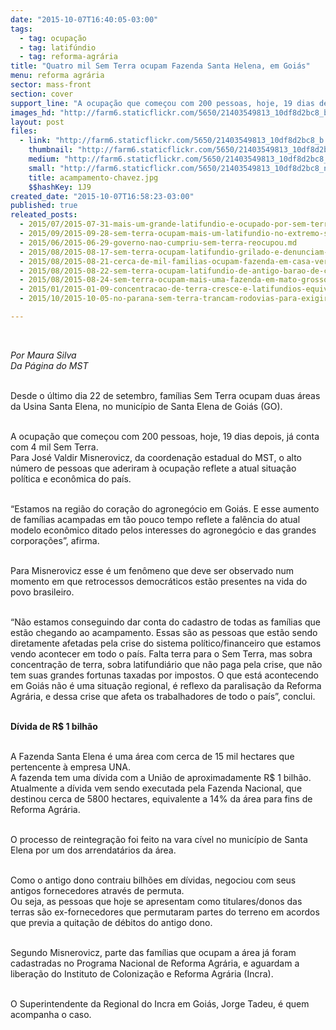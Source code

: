 ```yaml
---
date: "2015-10-07T16:40:05-03:00"
tags:
  - tag: ocupação
  - tag: latifúndio
  - tag: reforma-agrária
title: "Quatro mil Sem Terra ocupam Fazenda Santa Helena, em Goiás"
menu: reforma agrária
sector: mass-front
section: cover
support_line: "A ocupação que começou com 200 pessoas, hoje, 19 dias depois, já conta com 4 mil Sem Terra. "
images_hd: "http://farm6.staticflickr.com/5650/21403549813_10df8d2bc8_b.jpg"
layout: post
files:
  - link: "http://farm6.staticflickr.com/5650/21403549813_10df8d2bc8_b.jpg"
    thumbnail: "http://farm6.staticflickr.com/5650/21403549813_10df8d2bc8_t.jpg"
    medium: "http://farm6.staticflickr.com/5650/21403549813_10df8d2bc8_z.jpg"
    small: "http://farm6.staticflickr.com/5650/21403549813_10df8d2bc8_n.jpg"
    title: acampamento-chavez.jpg
    $$hashKey: 1J9
created_date: "2015-10-07T16:58:23-03:00"
published: true
releated_posts:
  - 2015/07/2015-07-31-mais-um-grande-latifundio-e-ocupado-por-sem-terras-no-extremo-sul-da-bahia.md
  - 2015/09/2015-09-28-sem-terra-ocupam-mais-um-latifundio-no-extremo-sul-da-bahia.md
  - 2015/06/2015-06-29-governo-nao-cumpriu-sem-terra-reocupou.md
  - 2015/08/2015-08-17-sem-terra-ocupam-latifundio-grilado-e-denunciam-inoperancia-dos-orgaos-resposaveis.md
  - 2015/08/2015-08-21-cerca-de-mil-familias-ocupam-fazenda-em-casa-verde-no-ms.md
  - 2015/08/2015-08-22-sem-terra-ocupam-latifundio-de-antigo-barao-de-cafe-em-londrina.md
  - 2015/08/2015-08-24-sem-terra-ocupam-mais-uma-fazenda-em-mato-grosso.md
  - 2015/01/2015-01-09-concentracao-de-terra-cresce-e-latifundios-equivalem-a-tres-sergipe.md
  - 2015/10/2015-10-05-no-parana-sem-terra-trancam-rodovias-para-exigir-a-desapropriacao-de-areas.md

---
```

<p>&nbsp;</p>

<p><em>Por Maura Silva<br />
Da P&aacute;gina do MST</em></p>

<p><br />
Desde o &uacute;ltimo dia 22 de setembro, fam&iacute;lias Sem Terra ocupam duas &aacute;reas da Usina Santa Elena, no munic&iacute;pio de Santa Elena de Goi&aacute;s (GO).&nbsp;</p>

<p><br />
A ocupa&ccedil;&atilde;o que come&ccedil;ou com 200 pessoas, hoje, 19 dias depois, j&aacute; conta com 4 mil Sem Terra.&nbsp;<br />
Para Jos&eacute; Valdir Misnerovicz, da coordena&ccedil;&atilde;o estadual do MST, o alto n&uacute;mero de pessoas que aderiram &agrave; ocupa&ccedil;&atilde;o reflete a atual situa&ccedil;&atilde;o pol&iacute;tica e econ&ocirc;mica do pa&iacute;s.&nbsp;</p>

<p><br />
&ldquo;Estamos na regi&atilde;o do cora&ccedil;&atilde;o do agroneg&oacute;cio em Goi&aacute;s. E esse aumento de fam&iacute;lias acampadas em t&atilde;o pouco tempo reflete a fal&ecirc;ncia do atual modelo econ&ocirc;mico ditado pelos interesses do agroneg&oacute;cio e das grandes corpora&ccedil;&otilde;es&rdquo;, afirma.&nbsp;</p>

<p><br />
Para Misnerovicz esse &eacute; um fen&ocirc;meno que deve ser observado num momento em que retrocessos democr&aacute;ticos est&atilde;o presentes na vida do povo brasileiro.&nbsp;</p>

<p><br />
&ldquo;N&atilde;o estamos conseguindo dar conta do cadastro de todas as fam&iacute;lias que est&atilde;o chegando ao acampamento. Essas s&atilde;o as pessoas que est&atilde;o sendo diretamente afetadas pela crise do sistema pol&iacute;tico/financeiro que estamos vendo acontecer em todo o pa&iacute;s. Falta terra para o Sem Terra, mas sobra concentra&ccedil;&atilde;o de terra, sobra latifundi&aacute;rio que n&atilde;o paga pela crise, que n&atilde;o tem suas grandes fortunas taxadas por impostos. O que est&aacute; acontecendo em Goi&aacute;s n&atilde;o &eacute; uma situa&ccedil;&atilde;o regional, &eacute; reflexo da paralisa&ccedil;&atilde;o da Reforma Agr&aacute;ria, e dessa crise que afeta os trabalhadores de todo o pa&iacute;s&rdquo;, conclui.&nbsp;</p>

<p><br />
<strong>D&iacute;vida de R$ 1 bilh&atilde;o</strong></p>

<p><br />
A Fazenda Santa Elena &eacute; uma &aacute;rea com cerca de 15 mil hectares que pertencente &agrave; empresa UNA.&nbsp;<br />
A fazenda tem uma d&iacute;vida com a Uni&atilde;o de aproximadamente R$ 1 bilh&atilde;o. Atualmente a d&iacute;vida vem sendo executada pela Fazenda Nacional, que destinou cerca de 5800 hectares, equivalente a 14% da &aacute;rea para fins de Reforma Agr&aacute;ria.&nbsp;</p>

<p><br />
O processo de reintegra&ccedil;&atilde;o foi feito na vara c&iacute;vel no munic&iacute;pio de Santa Elena por um dos arrendat&aacute;rios da &aacute;rea.&nbsp;</p>

<p><br />
Como o antigo dono contraiu bilh&otilde;es em d&iacute;vidas, negociou com seus antigos fornecedores atrav&eacute;s de permuta.&nbsp;<br />
Ou seja, as pessoas que hoje se apresentam como titulares/donos das terras s&atilde;o ex-fornecedores que permutaram partes do terreno em acordos que previa a quita&ccedil;&atilde;o de d&eacute;bitos do antigo dono.&nbsp;</p>

<p><br />
Segundo Misnerovicz, parte das fam&iacute;lias que ocupam a &aacute;rea j&aacute; foram cadastradas no Programa Nacional de Reforma Agr&aacute;ria, e aguardam a libera&ccedil;&atilde;o do Instituto de Coloniza&ccedil;&atilde;o e Reforma Agr&aacute;ria (Incra).&nbsp;</p>

<p><br />
O Superintendente da Regional do Incra em Goi&aacute;s, Jorge Tadeu, &eacute; quem acompanha o caso.</p>
